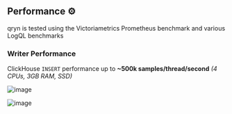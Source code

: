 ## Performance ⚙️

qryn is tested using the Victoriametrics Prometheus benchmark and various LogQL benchmarks

### Writer Performance
ClickHouse `INSERT` performance up to **~500k samples/thread/second** _(4 CPUs, 3GB RAM, SSD)_

![image](https://user-images.githubusercontent.com/1423657/187044328-b300b810-0e1b-46e3-8878-067d0a9fb6f7.png)

![image](https://user-images.githubusercontent.com/1423657/187044346-cd3a6d66-0f05-4993-a6ba-b44727bbdc81.png)
